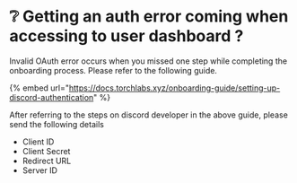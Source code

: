 # ❔ Getting an auth error coming when accessing to user dashboard ?

Invalid OAuth error occurs when you missed one step while completing the onboarding process. Please refer to the following guide.

{% embed url="https://docs.torchlabs.xyz/onboarding-guide/setting-up-discord-authentication" %}

After referring to the steps on discord developer in the above guide, please send the following details

* Client ID
* Client Secret
* Redirect URL
* Server ID

